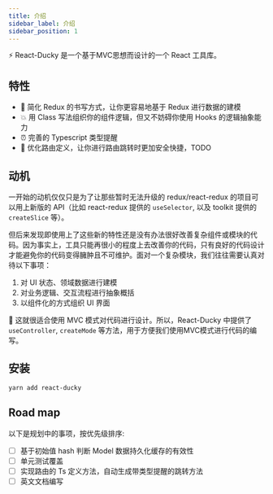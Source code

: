 ```yaml
---
title: 介绍
sidebar_label: 介绍
sidebar_position: 1
---
```


⚡️ React-Ducky 是一个基于MVC思想而设计的一个 React 工具库。

## 特性

- 🦖 简化 Redux 的书写方式，让你更容易地基于 Redux  进行数据的建模
- 💥 用 Class 写法组织你的组件逻辑，但又不妨碍你使用 Hooks 的逻辑抽象能力
- ⏰ 完善的 Typescript 类型提醒
- 👬 优化路由定义，让你进行路由跳转时更加安全快捷，TODO

## 动机

一开始的动机仅仅只是为了让那些暂时无法升级的 redux/react-redux 的项目可以用上新版的 API（比如 react-redux 提供的 `useSelector`, 以及 toolkit 提供的 `createSlice` 等）。

但后来发现即使用上了这些新的特性还是没有办法很好改善复杂组件或模块的代码。因为事实上，工具只能再很小的程度上去改善你的代码，只有良好的代码设计才能避免你的代码变得臃肿且不可维护。面对一个复杂模块，我们往往需要认真对待以下事项：

1. 对 UI 状态、领域数据进行建模
2. 对业务逻辑、交互流程进行抽象概括
3. 以组件化的方式组织 UI 界面

🤔 这就很适合使用 MVC 模式对代码进行设计。所以，React-Ducky 中提供了 `useController`, `createMode` 等方法，用于方便我们使用MVC模式进行代码的编写。

## 安装
```shell
yarn add react-ducky
```


## Road map

以下是规划中的事项，按优先级排序:

- [ ] 基于初始值 hash 判断 Model 数据持久化缓存的有效性
- [ ] 单元测试覆盖
- [ ] 实现路由的 Ts 定义方法，自动生成带类型提醒的跳转方法
- [ ] 英文文档编写
